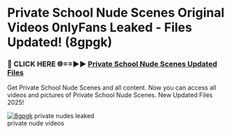 # Private School Nude Scenes Original Videos 0nlyFans Leaked - Files Updated! (8gpgk)

<h3>🔴 CLICK HERE 🌐==►► <a href="https://tinyurl.com/52m3yx9h" rel="nofollow">Private School Nude Scenes Updated Files</a></h3>

Get Private School Nude Scenes and all content. Now you can access all videos and pictures of Private School Nude Scenes. New Updated Files 2025!

[![8gpgk](https://i.imgur.com/TnHtlc8.gif)](https://tinyurl.com/52m3yx9h)
private nudes leaked<br>
private nude videos